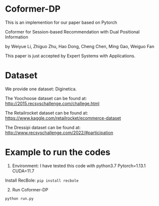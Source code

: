 # Coformer-DP
This is an implemention for our paper based on Pytorch

Coformer for Session-based Recommendation with Dual Positional Information

by Weiyue Li, Zhiguo Zhu, Hao Dong, Cheng Chen, Ming Gao, Weiguo Fan

This paper is just accepted by Expert Systems with Applications.

# Dataset
We provide one dataset: Diginetica. 

The Yoochoose dataset can be found at: http://2015.recsyschallenge.com/challege.html

The Retailrocket dataset can be found at: https://www.kaggle.com/retailrocket/ecommerce-dataset

The Dressipi dataset can be found at: http://www.recsyschallenge.com/2022/#participation

# Example to run the codes
1. Environment: I have tested this code with python3.7 Pytorch=1.13.1 CUDA=11.7

Install RecBole: `pip install recbole`

2. Run Coformer-DP

`python run.py`
